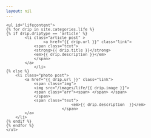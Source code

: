 ```yaml
---
layout: nil
---
```

<html>
<head>
<meta http-equiv="Content-Type" content="text/html; charset=utf-8"/>
<title>demo</title>
<style>
*{padding:0;margin:0;}
##fieldset,img,html,body,iframe{border:0;}
##table{border-collapse:collapse;border-spacing:0;}
li{list-style:none;}
h1,h2,h3,h4,h5,h6{font-weight:bold;font-size:100%;}
em,strong{font-weight:bold;font-style:normal;}
body,textarea,select,input{font-family:Microsoft YaHei,\5FAE\8F6F\96C5\9ED1,tahoma,arial,simsun,\5B8B\4F53;font-size:12px;color:#444;}
a{text-decoration:none;color:#888;}
a:hover{text-decoration:none;color:#7594B3;}

.clear:after{clear:both;display:block;visibility:hidden;height:0;overflow:hidden;content:".";}
.clear{zoom:1;}

.arr,.arr span,.page a{background:url(/images/life/abg.png) no-repeat 999px 999px;}
.img{background:url(http://www.niumowang.org/demo/infinite/images/imgbg.png) no-repeat 999px 999px;}

.list li,.block{box-shadow:0 2px 3px -2px rgba(0,0,0,0.3);-webkit-box-shadow:0 2px 3px -2px rgba(0,0,0,0.3);-moz-box-shadow:0 2px 3px -2px rgba(0,0,0,0.3);-o-box-shadow:0 2px 3px -2px rgba(0,0,0,0.3);*border:1px solid #ededed;*border-width:0 1px 1px;*border-bottom-color:#e0e0e0;}
.list li:hover{box-shadow:0 2px 3px -2px rgba(0,0,0,0.6);-webkit-box-shadow:0 2px 3px -2px rgba(0,0,0,0.6);-moz-box-shadow:0 2px 3px -2px rgba(0,0,0,0.6);-o-box-shadow:0 2px 3px -2px rgba(0,0,0,0.6);}

.body{margin:0 0 0 218px;padding:30px 0 0;}

.list{overflow:hidden;zoom:1;}
.list ul{margin:-21px 0 0 -21px;padding:1px 2px 3px;position:relative;}
.list li,.link{float:left;width:230px;overflow:hidden;}
.list .post{width:230px;margin:21px 0 0 21px;float: left;}
.link{position:relative;display:block;background:#fff;cursor:pointer;}
.img{display:block;position:relative;width:100%;height:170px;overflow:hidden;cursor:pointer;}
.img img{display:block;width:115%;}
.arr{position:absolute;top:0;left:0;width:100%;height:100%;background-position:999px 999px;}
.arr span{position:absolute;right:18px;bottom:0;width:16px;height:8px;overflow:hidden;background-position:0 0;cursor:pointer;}
.text{display:block;width:200px;overflow:hidden;margin:15px auto 10px;line-height:21px;color:#aaa;cursor:pointer;word-wrap:break-word;word-break:break-all;}
.text strong,.text em{display:block;font-weight:normal;}
.text em img{width:115%;}
.text strong{margin:0 0 4px;color:#606060;}
.link:hover .text strong{color:#333;}
.link:hover .text em{color:#999}
</style>
<script type="text/javascript" src="/js/jquery-1.7.1.min.js"> </script>
<script type="text/javascript" src="/js/jquery.masonry.min.js"> </script>
<script type="text/javascript">
        $(document).ready(function(){
            $('#lifecontent').masonry({
                itemSelector : '.post',
                columnWidth : 251
            });
        });
</script>
</head>
<body>
<!-- 内容 -->
<div class="body clear">
	<div class="list">

    <ul id="lifecontent">
    {% for drip in site.categories.life %}
	{% if drip.driptype == 'article' %}
        	<li class="article post" >
                	<a href="{{ drip.url }}" class="link">
			    <span class="text">
				<strong>{{ drip.title }}</strong>
				<em>{{ drip.description }}</em>
			    </span>
			</a>
            	</li>
	{% else %}
		<li class="photo post">
			<a href="{{ drip.url }}" class="link">
			    <span class="img">
				<img src="/images/life/{{ drip.image }}">
				<span class="arr"><span> </span> </span>
			    </span>
			    <span class="text">
                                <em>{{ drip.description  }}</em>
                            </span>
			</a>
		</li>    
	{% endif %}
    {% endfor %}
    </ul>
</div>
</div>
</body>
</html>
